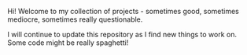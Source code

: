 Hi! Welcome to my collection of projects - sometimes good, sometimes mediocre, sometimes really questionable.

I will continue to update this repository as I find new things to work on. Some code might be really spaghetti!
